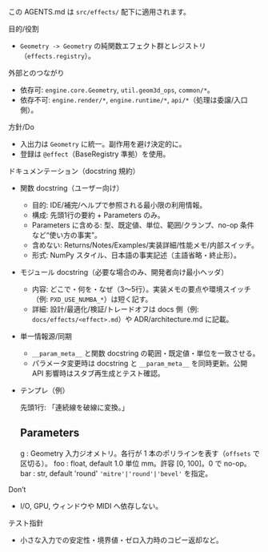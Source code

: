 この AGENTS.md は `src/effects/` 配下に適用されます。

目的/役割
- `Geometry -> Geometry` の純関数エフェクト群とレジストリ（`effects.registry`）。

外部とのつながり
- 依存可: `engine.core.Geometry`, `util.geom3d_ops`, `common/*`。
- 依存不可: `engine.render/*`, `engine.runtime/*`, `api/*`（処理は委譲/入口側）。

方針/Do
- 入出力は `Geometry` に統一。副作用を避け決定的に。
- 登録は `@effect`（BaseRegistry 準拠）を使用。

ドキュメンテーション（docstring 規約）
- 関数 docstring（ユーザー向け）
  - 目的: IDE/補完/ヘルプで参照される最小限の利用情報。
  - 構成: 先頭1行の要約 + Parameters のみ。
  - Parameters に含める: 型、既定値、単位、範囲/クランプ、no-op 条件など“使い方の事実”。
  - 含めない: Returns/Notes/Examples/実装詳細/性能メモ/内部スイッチ。
  - 形式: NumPy スタイル、日本語の事実記述（主語省略・終止形）。
- モジュール docstring（必要な場合のみ、開発者向け最小ヘッダ）
  - 内容: どこで・何を・なぜ（3〜5行）。実装メモの要点や環境スイッチ（例: `PXD_USE_NUMBA_*`）は短く記す。
  - 詳細: 設計/最適化/検証/トレードオフは docs 側（例: `docs/effects/<effect>.md`）や ADR/architecture.md に記載。
- 単一情報源/同期
  - `__param_meta__` と関数 docstring の範囲・既定値・単位を一致させる。
  - パラメータ変更時は docstring と `__param_meta__` を同時更新。公開 API 影響時はスタブ再生成とテスト確認。
- テンプレ（例）
  
  先頭1行: 「連続線を破線に変換。」
  
  Parameters
  ----------
  g : Geometry
      入力ジオメトリ。各行が 1 本のポリラインを表す（`offsets` で区切る）。
  foo : float, default 1.0
      単位 mm。許容 [0, 100]。0 で no-op。
  bar : str, default 'round'
      `'mitre'|'round'|'bevel'` を指定。

Don’t
- I/O, GPU, ウィンドウや MIDI へ依存しない。

テスト指針
- 小さな入力での安定性・境界値・ゼロ入力時のコピー返却など。
